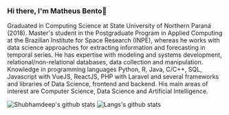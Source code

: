 ### Hi there, I'm **Matheus Bento**👋

Graduated in Computing Science at State University of Northern Paraná (2018). Master's student in the Postgraduate Program in Applied Computing at the Brazilian Institute for Space Research (INPE), whereas he works with data science approaches for extracting information and forecasting in temporal series. He has expertise with modeling and systems development, relational/non-relational databases, data collection and manipulation. Knowledge in programming languages Python, R, Java, C/C++, SQL, Javascript with VueJS, ReactJS, PHP with Laravel and several frameworks and libraries of Data Science, frontend and backend. His main areas of interest are Computer Science, Data Science and Artificial Intelligence.

![Shubhamdeep's github stats](https://github-readme-stats.vercel.app/api?username=MatheusBento&show_icons=true&hide_border=true&hide=contribs,prs&count_private=true)
![Langs's github stats](https://github-readme-stats.vercel.app/api/top-langs/?username=MatheusBento&layout=compact)

